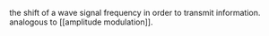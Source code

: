 the shift of a wave signal frequency in order to transmit information. analogous to [[amplitude modulation]].